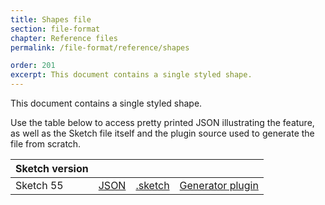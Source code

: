 ```yaml
---
title: Shapes file
section: file-format
chapter: Reference files
permalink: /file-format/reference/shapes

order: 201
excerpt: This document contains a single styled shape.
---
```


This document contains a single styled shape.

Use the table below to access pretty printed JSON illustrating the feature, as well as the Sketch file itself and the plugin source used to generate the file from scratch.

| Sketch version |                                                                                                   |                                                                                                             |                                                                                                                                            |
| -------------- | ------------------------------------------------------------------------------------------------- | ----------------------------------------------------------------------------------------------------------- | ------------------------------------------------------------------------------------------------------------------------------------------ |
| Sketch 55      | [JSON](https://github.com/BohemianCoding/SketchAPI/tree/develop/reference-files/55/shapes/output) | [.sketch](https://github.com/BohemianCoding/SketchAPI/tree/develop/reference-files/55/shapes/output.sketch) | [Generator plugin](https://github.com/BohemianCoding/SketchAPI/tree/develop/reference-files/plugin.sketchplugin/Contents/Sketch/shapes.js) |
